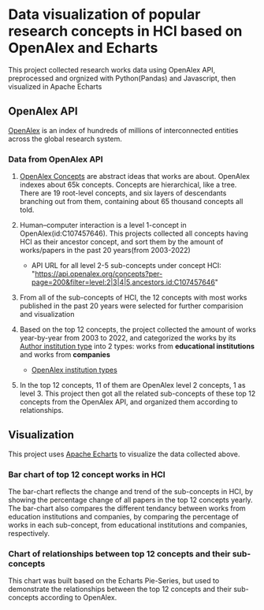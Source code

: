 # Data visualization of popular research concepts in HCI based on OpenAlex and Echarts

This project collected research works data using OpenAlex API, preprocessed and orgnized with Python(Pandas) and Javascript, then visualized in Apache Echarts

## OpenAlex API

[OpenAlex](https://openalex.org/) is an index of hundreds of millions of interconnected entities across the global research system.

### Data from OpenAlex API

1. [OpenAlex Concepts](https://docs.openalex.org/api-entities/concepts) are abstract ideas that works are about. OpenAlex indexes about 65k concepts. Concepts are hierarchical, like a tree. There are 19 root-level concepts, and six layers of descendants branching out from them, containing about 65 thousand concepts all told.
2. Human–computer interaction is a level 1-concept in OpenAlex(id:C107457646). This projects collected all concepts having HCI as their ancestor concept, and sort them by the amount of works/papers in the past 20 years(from 2003-2022)

   - API URL for all level 2-5 sub-concepts under concept HCI:
     "https://api.openalex.org/concepts?per-page=200&filter=level:2|3|4|5,ancestors.id:C107457646"

3. From all of the sub-concepts of HCI, the 12 concepts with most works published in the past 20 years were selected for further comparision and visualization
4. Based on the top 12 concepts, the project collected the amount of works year-by-year from 2003 to 2022, and categorized the works by its [Author institution type](https://docs.openalex.org/api-entities/works/work-object/authorship-object#institutions) into 2 types: works from **educational institutions** and works from **companies**
   - [OpenAlex institution types](https://docs.openalex.org/api-entities/institutions/institution-object#type)
5. In the top 12 concepts, 11 of them are OpenAlex level 2 concepts, 1 as level 3. This project then got all the related sub-concepts of these top 12 concepts from the OpenAlex API, and organized them according to relationships.

## Visualization

This project uses [Apache Echarts](https://echarts.apache.org/en/index.html) to visualize the data collected above.

### Bar chart of top 12 concept works in HCI

The bar-chart reflects the change and trend of the sub-concepts in HCI, by showing the percentage change of all papers in the top 12 concepts yearly.
The bar-chart also compares the different tendancy between works from education institutions and companies, by comparing the percentage of works in each sub-concept, from educational institutions and companies, respectively.

### Chart of relationships between top 12 concepts and their sub-concepts

This chart was built based on the Echarts Pie-Series, but used to demonstrate the relationships between the top 12 concepts and their sub-concepts according to OpenAlex.
